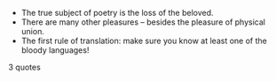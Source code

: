  - The true subject of poetry is the loss of the beloved.
 - There are many other pleasures – besides the pleasure of physical union.
 - The first rule of translation: make sure you know at least one of the bloody languages!

3 quotes